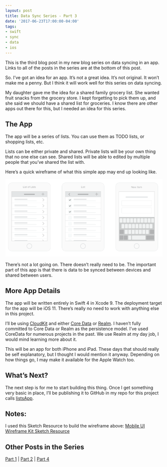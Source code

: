 ```yaml
---
layout: post
title: Data Sync Series - Part 3
date: '2017-06-23T17:00:00-04:00'
tags:
- swift
- sync
- data
- ios
---
```


This is the third blog post in my new blog series on data syncing in an app. Links to all of the posts in the series are at the bottom of this post. 

So. I’ve got an idea for an app. It’s not a great idea. It’s not original. It won’t make me a penny. But I think it will work well for this series on data syncing. 

My daughter gave me the idea for a shared family grocery list. She wanted fruit snacks from the grocery store. I kept forgetting to pick them up, and she said we should have a shared list for groceries. I know there are other apps out there for this, but I needed an idea for this series. 

## The App
The app will be a series of lists. You can use them as TODO lists, or shopping lists, etc.  

Lists can be either private and shared. Private lists will be your own thing that no one else can see. Shared lists will be able to edited by multiple people that you’ve shared the list with. 

Here’s a quick wireframe of what this simple app may end up looking like. 

![](/public/data_sync_images/lists-app-wireframe.png)

There’s not a lot going on. There doesn’t really need to be. The important part of this app is that there is data to be synced between devices and shared between users. 

## More App Details
The app will be written entirely in Swift 4 in Xcode 9. The deployment target for the app will be iOS 11. There’s really no need to work with anything else in this project. 

I’ll be using [CloudKit](https://developer.apple.com/icloud/) and either [Core Data](https://developer.apple.com/library/content/documentation/Cocoa/Conceptual/CoreData/) or [Realm](https://realm.io). I haven’t fully committed to Core Data or Realm as the persistence model. I’ve used CoreData for numerous projects in the past. We use Realm at my day job, I would mind learning more about it. 

This will be an app for both iPhone and iPad. These days that should really be self explanatory, but I thought I would mention it anyway. Depending on how things go, I may make it available for the Apple Watch too. 

## What’s Next?
The next step is for me to start building this thing. Once I get something very basic in place, I’ll be publishing it to GitHub in my repo for this project calls [listsApp](https://github.com/rwgrier/listsApp). 

## Notes:
I used this Sketch Resource to build the wireframe above: [Mobile UI Wireframe Kit Sketch Resource](https://www.sketchappsources.com/free-source/2162-mobile-ui-wireframe-kit-sketch-freebie-resource.html)

## Other Posts in the Series
[Part 1](/2017/05/12/data-sync-series-part-1/) | [Part 2](/2017/06/05/data-sync-series-part-2/) | [Part 4](/2017/09/01/data-sync-series-part-4/)